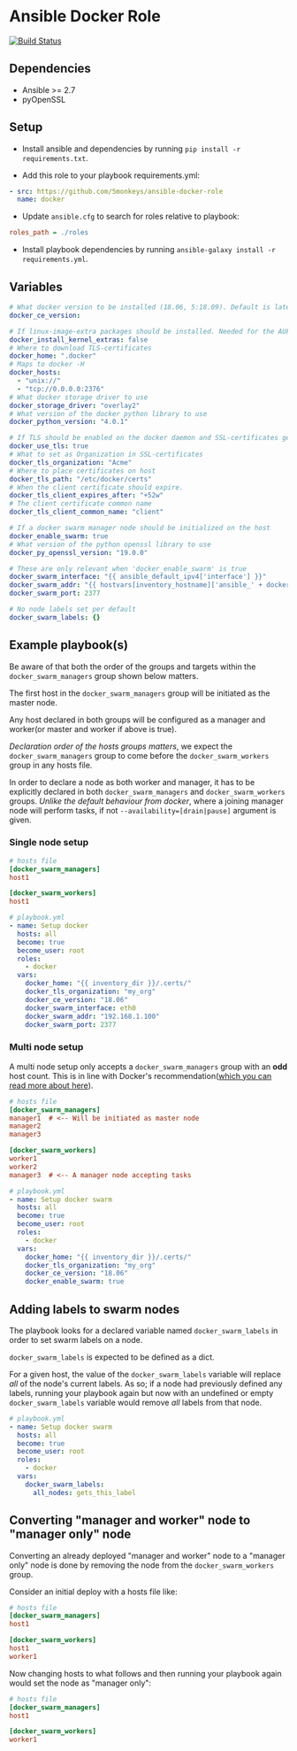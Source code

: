 # Ansible Docker Role

[![Build Status](https://travis-ci.com/5monkeys/ansible-docker-role.svg?branch=role-refactor)](https://travis-ci.com/5monkeys/ansible-docker-role)

## Dependencies

* Ansible >= 2.7
* pyOpenSSL

## Setup

* Install ansible and dependencies by running `pip install -r requirements.txt`.

* Add this role to your playbook requirements.yml:

```yaml
- src: https://github.com/5monkeys/ansible-docker-role
  name: docker
```

* Update `ansible.cfg` to search for roles relative to playbook:

```ini
roles_path = ./roles
```

* Install playbook dependencies by running `ansible-galaxy install -r requirements.yml`.

## Variables

```yaml
# What docker version to be installed (18.06, 5:18.09). Default is latest.
docker_ce_version:

# If linux-image-extra packages should be installed. Needed for the AUFS storage driver.
docker_install_kernel_extras: false
# Where to download TLS-certificates
docker_home: ".docker"
# Maps to docker -H
docker_hosts:
  - "unix://"
  - "tcp://0.0.0.0:2376"
# What docker storage driver to use
docker_storage_driver: "overlay2"
# What version of the docker python library to use
docker_python_version: "4.0.1"

# If TLS should be enabled on the docker daemon and SSL-certificates generated
docker_use_tls: true
# What to set as Organization in SSL-certificates
docker_tls_organization: "Acme"
# Where to place certificates on host
docker_tls_path: "/etc/docker/certs"
# When the client certificate should expire.
docker_tls_client_expires_after: "+52w"
# The client certificate common name
docker_tls_client_common_name: "client"

# If a docker swarm manager node should be initialized on the host
docker_enable_swarm: true
# What version of the python openssl library to use
docker_py_openssl_version: "19.0.0"

# These are only relevant when 'docker_enable_swarm' is true
docker_swarm_interface: "{{ ansible_default_ipv4['interface'] }}"
docker_swarm_addr: "{{ hostvars[inventory_hostname]['ansible_' + docker_swarm_interface]['ipv4']['address'] }}"
docker_swarm_port: 2377

# No node labels set per default
docker_swarm_labels: {}
```

## Example playbook(s)

Be aware of that both the order of the groups and targets within the
`docker_swarm_managers` group shown below matters.

The first host in the `docker_swarm_managers` group will be initiated as the master node.

Any host declared in both groups will be configured as a manager and worker(or master 
and worker if above is true).

_Declaration order of the hosts groups matters_, we expect the `docker_swarm_managers`
group to come before the `docker_swarm_workers` group in any hosts file.

In order to declare a node as both worker and manager, it has to be explicitly
declared in both `docker_swarm_managers` and `docker_swarm_workers` groups. _Unlike
the default behaviour from docker_, where a joining manager node will perform tasks,
if not `--availability=[drain|pause]` argument is given.

### Single node setup

```ini
# hosts file
[docker_swarm_managers]
host1

[docker_swarm_workers]
host1
```

```yaml
# playbook.yml
- name: Setup docker
  hosts: all
  become: true
  become_user: root
  roles:
    - docker
  vars:
    docker_home: "{{ inventory_dir }}/.certs/"
    docker_tls_organization: "my_org"
    docker_ce_version: "18.06"
    docker_swarm_interface: eth0
    docker_swarm_addr: "192.168.1.100"
    docker_swarm_port: 2377
```

### Multi node setup

A multi node setup only accepts a `docker_swarm_managers` group with an **odd**
host count. This is in line with Docker's recommendation([which you can read more
about here](https://docs.docker.com/engine/swarm/admin_guide/)).

```ini
# hosts file
[docker_swarm_managers]
manager1  # <-- Will be initiated as master node
manager2
manager3

[docker_swarm_workers]
worker1
worker2
manager3  # <-- A manager node accepting tasks
```

```yaml
# playbook.yml
- name: Setup docker swarm
  hosts: all
  become: true
  become_user: root
  roles:
    - docker
  vars:
    docker_home: "{{ inventory_dir }}/.certs/"
    docker_tls_organization: "my_org"
    docker_ce_version: "18.06"
    docker_enable_swarm: true
```

## Adding labels to swarm nodes

The playbook looks for a declared variable named `docker_swarm_labels` in order
to set swarm labels on a node.

`docker_swarm_labels` is expected to be defined as a dict.

For a given host, the value of the `docker_swarm_labels` variable will replace
_all_ of the node's current labels. As so; if a node had previously defined any
labels, running your playbook again but now with an undefined or empty
`docker_swarm_labels` variable would remove _all_ labels from that node.

```yml
# playbook.yml
- name: Setup docker swarm
  hosts: all
  become: true
  become_user: root
  roles:
    - docker
  vars:
    docker_swarm_labels:
      all_nodes: gets_this_label
```

## Converting "manager and worker" node to "manager only" node

Converting an already deployed "manager and worker" node to a "manager only" node
is done by removing the node from the `docker_swarm_workers` group.

Consider an initial deploy with a hosts file like:

```ini
# hosts file
[docker_swarm_managers]
host1

[docker_swarm_workers]
host1
worker1
```

Now changing hosts to what follows and then running your playbook again would set
the node as "manager only":

```ini
# hosts file
[docker_swarm_managers]
host1

[docker_swarm_workers]
worker1
```
